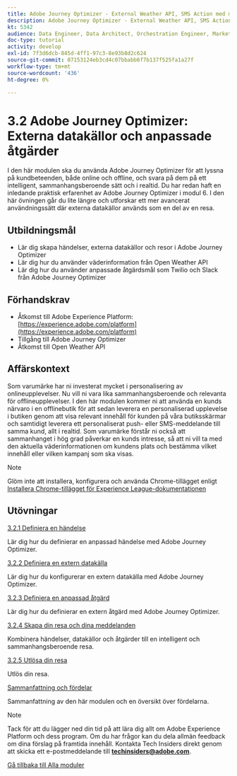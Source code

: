 ```yaml
---
title: Adobe Journey Optimizer - External Weather API, SMS Action med mera
description: Adobe Journey Optimizer - External Weather API, SMS Action med mera
kt: 5342
audience: Data Engineer, Data Architect, Orchestration Engineer, Marketer
doc-type: tutorial
activity: develop
exl-id: 7f3d6dcb-845d-4ff1-97c3-8e93b8d2c624
source-git-commit: 07153124eb3cd4c07bbabb6f7b137f525fa1a27f
workflow-type: tm+mt
source-wordcount: '436'
ht-degree: 0%

---
```


# 3.2 Adobe Journey Optimizer: Externa datakällor och anpassade åtgärder

I den här modulen ska du använda Adobe Journey Optimizer för att lyssna på kundbeteenden, både online och offline, och svara på dem på ett intelligent, sammanhangsberoende sätt och i realtid. Du har redan haft en inledande praktisk erfarenhet av Adobe Journey Optimizer i modul 6. I den här övningen går du lite längre och utforskar ett mer avancerat användningssätt där externa datakällor används som en del av en resa.

## Utbildningsmål

- Lär dig skapa händelser, externa datakällor och resor i Adobe Journey Optimizer
- Lär dig hur du använder väderinformation från Open Weather API
- Lär dig hur du använder anpassade åtgärdsmål som Twilio och Slack från Adobe Journey Optimizer

## Förhandskrav

- Åtkomst till Adobe Experience Platform: [https://experience.adobe.com/platform](https://experience.adobe.com/platform)
- Tillgång till Adobe Journey Optimizer
- Åtkomst till Open Weather API

## Affärskontext

Som varumärke har ni investerat mycket i personalisering av onlineupplevelser. Nu vill ni vara lika sammanhangsberoende och relevanta för offlineupplevelser.
I den här modulen kommer ni att använda en kunds närvaro i en offlinebutik för att sedan leverera en personaliserad upplevelse i butiken genom att visa relevant innehåll för kunden på våra butiksskärmar och samtidigt leverera ett personaliserat push- eller SMS-meddelande till samma kund, allt i realtid.
Som varumärke förstår ni också att sammanhanget i hög grad påverkar en kunds intresse, så att ni vill ta med den aktuella väderinformationen om kundens plats och bestämma vilket innehåll eller vilken kampanj som ska visas.

>[!NOTE]
>
>Glöm inte att installera, konfigurera och använda Chrome-tillägget enligt [Installera Chrome-tillägget för Experience League-dokumentationen](../../gettingstarted/gettingstarted/ex1.md)

## Utövningar

[3.2.1 Definiera en händelse](./ex1.md)

Lär dig hur du definierar en anpassad händelse med Adobe Journey Optimizer.

[3.2.2 Definiera en extern datakälla](./ex2.md)

Lär dig hur du konfigurerar en extern datakälla med Adobe Journey Optimizer.

[3.2.3 Definiera en anpassad åtgärd](./ex3.md)

Lär dig hur du definierar en extern åtgärd med Adobe Journey Optimizer.

[3.2.4 Skapa din resa och dina meddelanden](./ex4.md)

Kombinera händelser, datakällor och åtgärder till en intelligent och sammanhangsberoende resa.

[3.2.5 Utlösa din resa](./ex5.md)

Utlös din resa.

[Sammanfattning och fördelar](./summary.md)

Sammanfattning av den här modulen och en översikt över fördelarna.

>[!NOTE]
>
>Tack för att du lägger ned din tid på att lära dig allt om Adobe Experience Platform och dess program. Om du har frågor kan du dela allmän feedback om dina förslag på framtida innehåll. Kontakta Tech Insiders direkt genom att skicka ett e-postmeddelande till **techinsiders@adobe.com**.

[Gå tillbaka till Alla moduler](../../../overview.md)
